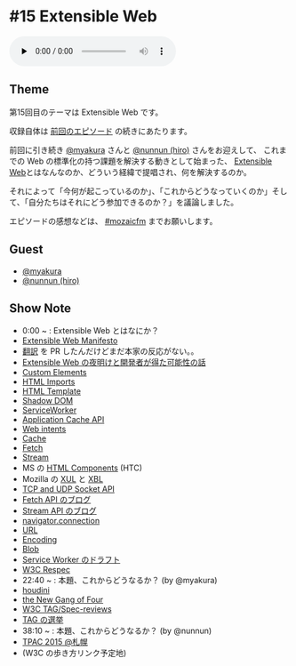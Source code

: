 # #15 Extensible Web

<audio preload="none" controls="" src="http://files.mozaic.fm/mozaic-ep15.mp3"></audio>


## Theme

第15回目のテーマは Extensible Web です。

収録自体は [前回のエピソード](http://mozaic.fm/post/108439721723/14-whatwg) の続きにあたります。

前回に引き続き [@myakura](https://twitter.com/myakura) さんと [@nunnun (hiro)](https://twitter.com/nunnun) さんをお迎えして、 これまでの Web の標準化の持つ課題を解決する動きとして始まった、 [Extensible Web](http://t.umblr.com/redirect?z=https%3A%2F%2Fextensiblewebmanifesto.org%2F&t=MDEwMjcwZjY4OGY1OGNjNjUyMjAzNGFmODYxZDFjYzJkZDNjOTczZSw2MzlZMGxWUg%3D%3D)とはなんなのか、どういう経緯で提唱され、何を解決するのか。

それによって「今何が起こっているのか」、「これからどうなっていくのか」そして、「自分たちはそれにどう参加できるのか？」を議論しました。

エピソードの感想などは、 [#mozaicfm](https://twitter.com/search?q=mozaicfm&src=hash) までお願いします。


## Guest

- [@myakura](https://twitter.com/myakura)
- [@nunnun (hiro)](https://twitter.com/nunnun)


## Show Note

- 0:00 ~ : Extensible Web とはなにか？
 - [Extensible Web Manifesto](http://t.umblr.com/redirect?z=https%3A%2F%2Fextensiblewebmanifesto.org%2F&t=MDEwMjcwZjY4OGY1OGNjNjUyMjAzNGFmODYxZDFjYzJkZDNjOTczZSw2MzlZMGxWUg%3D%3D)
 - [翻訳](http://t.umblr.com/redirect?z=https%3A%2F%2Fgithub.com%2Fextensibleweb%2Fmanifesto%2Fpull%2F3&t=ZTdiYWY0NDJkNWVhYzU4NTBlNTdlMjVmNmMyN2I1YzNkZGRjZGVhMCw2MzlZMGxWUg%3D%3D) を PR したんだけどまだ本家の反応がない。。
 - [Extensible Web の夜明けと開発者が得た可能性の話](http://t.umblr.com/redirect?z=http%3A%2F%2Fjxck.hatenablog.com%2Fentry%2Fextendthewebforward&t=MDY2NGNiZTRhYTAyOTRiYjJhZDdkZDJlNWY4OTJkZWZjMzkwMWFiNyw2MzlZMGxWUg%3D%3D)
 - [Custom Elements](http://t.umblr.com/redirect?z=http%3A%2F%2Fw3c.github.io%2Fwebcomponents%2Fspec%2Fcustom%2F&t=NWQ4MGEwOTA5M2QzNjRkYzQxYWY5NmFmZjRhNTc2ZTZlZjhiMzQyMyw2MzlZMGxWUg%3D%3D)
 - [HTML Imports](http://t.umblr.com/redirect?z=http%3A%2F%2Fw3c.github.io%2Fwebcomponents%2Fspec%2Fimports%2F&t=NGZjZjQzMTRmMThkOTI0MTgwNGFiNmQxZTg0MjIyYmYzZWI2YTY1Nyw2MzlZMGxWUg%3D%3D)
 - [HTML Template](http://t.umblr.com/redirect?z=https%3A%2F%2Fhtml.spec.whatwg.org%2Fmultipage%2Fscripting.html%23the-template-element&t=YzM1MDc3Y2FmNjQ1NmJmMGU1MTM5MDRjMDA2M2I4ZTIyM2ZlY2I1ZSw2MzlZMGxWUg%3D%3D)
 - [Shadow DOM](http://t.umblr.com/redirect?z=http%3A%2F%2Fw3c.github.io%2Fwebcomponents%2Fspec%2Fshadow%2F&t=YjBkZmVhOTI1OTBlMTZiNDZmZjgwNmE1ODcyMmExMTI0ZTg3MTZhYSw2MzlZMGxWUg%3D%3D)
 - [ServiceWorker](http://t.umblr.com/redirect?z=http%3A%2F%2Fwww.w3.org%2FTR%2Fservice-workers%2F&t=YmIzZDk2MzhkN2M4YzgyZGVlN2Y1MDllYTMyNzlhZDVhZWQ1OWZmZSw2MzlZMGxWUg%3D%3D)
 - [Application Cache API](http://t.umblr.com/redirect?z=http%3A%2F%2Fwww.w3.org%2FTR%2Fhtml5%2Fbrowsers.html%23offline&t=NmUxYjY3MzA1NTUyY2YwYTZjNDIzMzQyZjQzZjcwNjAwNjQxNTFjOCw2MzlZMGxWUg%3D%3D)
 - [Web intents](http://t.umblr.com/redirect?z=http%3A%2F%2Fwww.w3.org%2FTR%2Fweb-intents%2F&t=MjQzZWYzYWM3YjgyMWQ2NTkwYjU4MmNjNWNhMGQ0ZDEyNzA4YTZkNSw2MzlZMGxWUg%3D%3D)
 - [Cache](http://t.umblr.com/redirect?z=http%3A%2F%2Fwww.w3.org%2FTR%2Fservice-workers%2F%23cache-objects&t=MDVjNWU3YjJmNjhlMDY5YzgxYmNhNjU5ZTU0YTYyYWUyOWFlNWExNiw2MzlZMGxWUg%3D%3D)
 - [Fetch](http://t.umblr.com/redirect?z=https%3A%2F%2Ffetch.spec.whatwg.org%2F&t=YTBjNzY2NWQyZWM1M2IzOWZiZGEwMjhjYTgwNWJlODhlNDg5N2YxNSw2MzlZMGxWUg%3D%3D)
 - [Stream](http://t.umblr.com/redirect?z=https%3A%2F%2Fstreams.spec.whatwg.org%2F&t=OThlYzhlOTBkZmYzYTQ3Y2M4MzdiOWUwMGQwZjU2Y2M1OTcxOGExNiw2MzlZMGxWUg%3D%3D)
 - MS の [HTML Components](http://t.umblr.com/redirect?z=http%3A%2F%2Fmsdn.microsoft.com%2Fen-us%2Flibrary%2Fms531018.aspx&t=NmNiNTg3NThiOGQ2OTJhZjVmY2Y4Y2VhNzcyZjZkZTE4YjA5OTExOCw2MzlZMGxWUg%3D%3D) (HTC)
 - Mozilla の [XUL](http://t.umblr.com/redirect?z=https%3A%2F%2Fdeveloper.mozilla.org%2Fja%2Fdocs%2FXUL&t=ZjFlZWQzNzFjM2VmNzJkMjliMDcyYTdhY2JlZjA1NDRiMmMxMjg3Ziw2MzlZMGxWUg%3D%3D) と [XBL](http://t.umblr.com/redirect?z=https%3A%2F%2Fdeveloper.mozilla.org%2Fja%2Fdocs%2FXBL&t=NGZmYjFhODQ2NDhhNTg5YmU0MGJiNmE4NDJhOGFmZjBhY2VhYTY0MSw2MzlZMGxWUg%3D%3D)
 - [TCP and UDP Socket API](http://t.umblr.com/redirect?z=http%3A%2F%2Fwww.w3.org%2FTR%2Fraw-sockets%2F&t=MjQ5ZWQzYTY2NTNhOTg4OTcwMjNjZmFhNWJlNjA3NjNmODNiY2I0Miw2MzlZMGxWUg%3D%3D)
 - [Fetch API のブログ](http://t.umblr.com/redirect?z=http%3A%2F%2Fjxck.hatenablog.com%2Fentry%2Fwhatwg-fetch&t=M2UyZjMwMWY2ZjE2MTUyOTk3NmIzMzA2NmFjYzg1M2NhYTg5ODQ2OSw2MzlZMGxWUg%3D%3D)
 - [Stream API のブログ](http://t.umblr.com/redirect?z=http%3A%2F%2Fjxck.hatenablog.com%2Fentry%2Fwhatwg-stream&t=MTg0ZmEwNzhmNDk1OWVjMTc0YjAxZDBhODZjMzMxYjcxMjI3YjYxYyw2MzlZMGxWUg%3D%3D)
 - [navigator.connection](http://t.umblr.com/redirect?z=https%3A%2F%2Fdeveloper.mozilla.org%2Fen-US%2Fdocs%2FWeb%2FAPI%2FNetworkInformation.connection&t=YzJlNGI3NDcwOTgxMTgwOTU0NWZjZjZmZTlhYWU5ODU1ZGFlOTYwMiw2MzlZMGxWUg%3D%3D)
 - [URL](http://t.umblr.com/redirect?z=https%3A%2F%2Furl.spec.whatwg.org&t=NTJkNDFkMGRkNGU1MDFkZmYzMGZlYTdjMWNkZTE0NWI1NThkMWM3Miw2MzlZMGxWUg%3D%3D)
 - [Encoding](http://t.umblr.com/redirect?z=https%3A%2F%2Fencoding.spec.whatwg.org%2F&t=MDk1N2I0Mjg5Nzg4MzljNzU4N2MzMDQ2OGQ4OWJiZjA5ZGEzNjMzMSw2MzlZMGxWUg%3D%3D)
 - [Blob](http://t.umblr.com/redirect?z=https%3A%2F%2Fdeveloper.mozilla.org%2Fja%2Fdocs%2FDOM%2FBlob&t=OTY5ODJlN2JhYWNhMzQ5ZjIzNjZmNDljOTdhNWRmMjk5ZmQyNTRiMCw2MzlZMGxWUg%3D%3D)
 - [Service Worker のドラフト](http://t.umblr.com/redirect?z=http%3A%2F%2Fwww.w3.org%2FTR%2Fservice-workers%2F&t=YmIzZDk2MzhkN2M4YzgyZGVlN2Y1MDllYTMyNzlhZDVhZWQ1OWZmZSw2MzlZMGxWUg%3D%3D)
 - [W3C Respec](http://t.umblr.com/redirect?z=http%3A%2F%2Fwww.w3.org%2Frespec%2F&t=OGIwZWNjNDkxNzczNDM3MTEwMTY0NzkzYTFjZmQyMGU2OTA1MjIzOSw2MzlZMGxWUg%3D%3D)
- 22:40 ~ : 本題、これからどうなるか？ (by @myakura)
 - [houdini](http://t.umblr.com/redirect?z=http%3A%2F%2Flists.w3.org%2FArchives%2FPublic%2Fpublic-houdini%2F&t=OGQ3NTdjNWViYjU3Mjc4MmVkY2Y4ZTJhMDc0ZGI3Yzk2MjJlOWUzZCw2MzlZMGxWUg%3D%3D)
 - [the New Gang of Four](http://t.umblr.com/redirect?z=https%3A%2F%2Fbriankardell.wordpress.com%2F2012%2F12%2F07%2Fthe-new-gang-of-four%2F&t=NTUwMDk5YzFjY2MzZjE2NmMxNjZkMjhkZWEyNDQyNTc4MTQyNTY2Miw2MzlZMGxWUg%3D%3D)
 - [W3C TAG/Spec-reviews](http://t.umblr.com/redirect?z=https%3A%2F%2Fgithub.com%2Fw3ctag%2Fspec-reviews&t=OTBlYTMyZWJjY2I0ZmViMDU5YzY4NzRlNGJkN2I4MmIyY2E3N2YxNSw2MzlZMGxWUg%3D%3D)
 - [TAG の選挙](http://t.umblr.com/redirect?z=http%3A%2F%2Fwww.w3.org%2Fblog%2Fnews%2Farchives%2F4304&t=MmJhNGE1Mjg5M2E0ZjI3OGUyODFhMWU2ZmMzZmUyOTc2MDZjNjYzNiw2MzlZMGxWUg%3D%3D)
- 38:10 ~ : 本題、これからどうなるか？ (by @nunnun)
 - [TPAC 2015 @札幌](http://t.umblr.com/redirect?z=http%3A%2F%2Fwww.w3.org%2F2015%2F11%2FTPAC%2F&t=MWQzMWQxZjNkZTViYzQ3ZDBlNWRjZWY1NDgxMjVmMzE2MDc4YmE4NCw2MzlZMGxWUg%3D%3D)
 - (W3C の歩き方リンク予定地)
